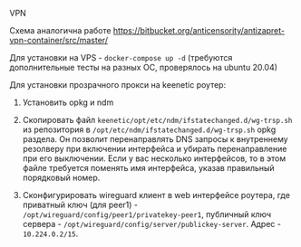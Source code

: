 VPN

Схема аналогична работе https://bitbucket.org/anticensority/antizapret-vpn-container/src/master/

Для установки на VPS - `docker-compose up -d` (требуются дополнительные тесты на разных ОС, проверялось на ubuntu 20.04)

Для установки прозрачного прокси на keenetic роутер:

1. Установить opkg и ndm

2. Скопировать файл `keenetic/opt/etc/ndm/ifstatechanged.d/wg-trsp.sh` из репозитория в `/opt/etc/ndm/ifstatechanged.d/wg-trsp.sh` opkg раздела. Он позволит перенаправлять DNS запросы к внутреннему резолверу при включении интерфейса и убирать перенаправление при его выключении. Если у вас несколько интерфейсов, то в этом файле требуется поменять имя интерфейса, указав правильный порядковый номер.

3. Сконфигурировать wireguard клиент в web интерфейсе роутера, где приватный ключ (для peer1) - `/opt/wireguard/config/peer1/privatekey-peer1`, публичный ключ сервера - `/opt/wireguard/config/server/publickey-server`. Адрес - `10.224.0.2/15`.

